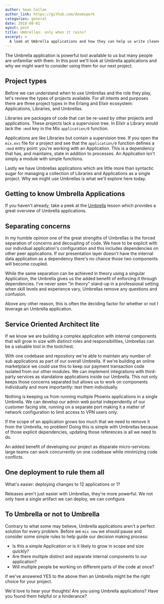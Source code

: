 ```yaml
---
author: Sean Callan
author_link: https://github.com/doomspork
categories: general
date: 2018-08-01
ayout: post
title: Umbrellas: only when it rains?
excerpt: >
  A look at Umbrella applications and how they can help us write cleaner maintainable code.
---
```


The Umbrella application is powerful tool available to us but many people are unfamiliar with them.
In this post we'll look at Umbrella applications and why we might want to consider using them for our next project.

## Project types

Before we can understand when to use Umbrellas and the role they play, let's review the types of projects available.
For all intents and purposes there are three project types in the Erlang and Elixir ecosystem: Applications, Libraries, and Umbrellas.

Libraries are packages of code that can be re-used by other projects and applications.
These projects lack a supervision tree.
In Elixir a Library would lack the `:mod` key in the Mix `application/0` function.

Applications are like Libraries but contain a supervision tree.
If you open the `mix.exs` file for a project and see that the `application/0` function defines a `:mod` entry point: you're working with an Application.
This is a dependency that has, and maintains, state in addition to processes.
An Application isn't simply a module with simple functions.

Lastly we have Umbrellas applications which are little more than syntactic sugar for managing a collection of Libraries and Applications as a single project.
Why we might use Umbrellas is what we'll explore here today.

## Getting to know Umbrella Applications

If you haven't already, take a peek at the [Umbrella](/en/lessons/advanced/umbrella-projects/) lesson which provides a great overview of Umbrella applications.

## Separating concerns

In my humble opinion one of the great strengths of Umbrellas is the forced separation of concerns and decoupling of code.
We have to be explicit with our individual application's configuration and this includes dependencies on other peer applications.
If our presentation layer doesn't have the internal data application as a dependency there's no chance those two components will become coupled.

While the same separation can be achieved in theory using a singular Application, the Umbrella gives us the added benefit of enforcing it through dependencies.
I've never seen "in theory" stand-up in a professional setting when skill levels and experience vary, Umbrellas remove any questions and confusion.

Above any other reason, this is often the deciding factor for whether or not I leverage an Umbrella application.

## Service Oriented Architect lite

If we know we are building a complex application with internal components that will grow in size with distinct roles and responsibilities, Umbrellas can be a valuable tool in the toolchest.

With one codebase and repository we're able to maintain any number of sub applications as part of our overall Umbrella.
If we're building an online marketplace we could use this to keep our payment transaction code isolated from our other modules.
We can implement integrations with third-party services as standalone applications inside our Umbrella.
This not only keeps those concerns separated but allows us to work on components individually and more importantly: test them individually.

Nothing is keeping us from running multiple Phoenix applications in a single Umbrella.
We can develop our admin web portal independently of our customer facing site, running on a separate port making it a matter of network configuration to limit access to VPN users only.

If the scope of an application grows too much that we need to remove it from the Umbrella, no problem!
Doing this is simple with Umbrellas because of those explicit dependencies, updating those references is all we need to do.

An added benefit of developing our project as disparate micro-services: large teams can work concurrently on one codebase while minimizing code conflicts.

## One deployment to rule them all

What's easier: deploying changes to 12 applications or 1?

Releases aren't just easier with Umbrellas, they're more powerful.
We not only have a single artifact we can deploy, we can configura

## To Umbrella or not to Umbrella

Contrary to what some may believe, Umbrella applications aren't a perfect solution for every problem.
Before we `mix new` we should pause and consider some simple rules to help guide our decision making process:

- Is this a simple Application or is it likely to grow in scope and size quickly?
- Are there multiple distinct and separate internal components to our application?
- Will multiple people be working on different parts of the code at once?

If we've answered YES to the above then an Umbrella might be the right choice for your project.

We'd love to hear your thoughts!
Are you using Umbrella applications?
Have you found them helpful or a hinderance?
